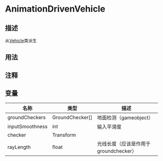 # AnimationDrivenVehicle

## 描述
从[Vehicle](/Documents/Components/Vehicle/Vehicle.md)类派生

## 用法

## 注释

## 变量
| 名称 | 类型 | 描述 |
| ----------- | ----------- | ----------- |
| groundCheckers | GroundChecker[] | 地面检测（gameobject） |
| inputSmoothness | int | 输入平滑度 |
| checker | Transform |  |
| rayLength | float  | 光线长度（应该是作用于groundchecker） |
